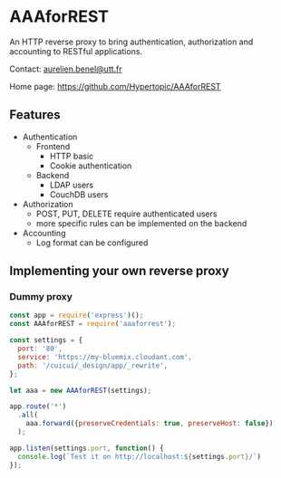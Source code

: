 AAAforREST
==========

An HTTP reverse proxy to bring authentication, authorization and accounting to RESTful applications.

Contact: aurelien.benel@utt.fr

Home page: https://github.com/Hypertopic/AAAforREST


## Features

- Authentication
    - Frontend
        - HTTP basic
        - Cookie authentication
    - Backend
        - LDAP users
        - CouchDB users
- Authorization
    - POST, PUT, DELETE require authenticated users
    - more specific rules can be implemented on the backend
- Accounting
    - Log format can be configured

## Implementing your own reverse proxy

### Dummy proxy

```js
const app = require('express')();
const AAAforREST = require('aaaforrest');

const settings = {
  port: '80',
  service: 'https://my-bluemix.cloudant.com',
  path: '/cuicui/_design/app/_rewrite',
};

let aaa = new AAAforREST(settings);

app.route('*')
  .all(
    aaa.forward({preserveCredentials: true, preserveHost: false})
  );

app.listen(settings.port, function() {
  console.log(`Test it on http://localhost:${settings.port}/`)
});
```
